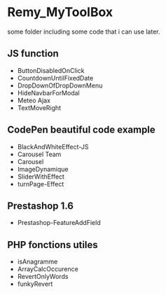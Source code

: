 # Remy_MyToolBox
some folder including some code that i can use later.

## JS function
* ButtonDisabledOnClick
* CountdownUntilFixedDate
* DropDownOfDropDownMenu
* HideNavbarForModal
* Meteo Ajax
* TextMoveRight


## CodePen beautiful code example
* BlackAndWhiteEffect-JS
* Carousel Team
* Carousel
* ImageDynamique
* SliderWithEffect
* turnPage-Effect


## Prestashop 1.6
* Prestashop-FeatureAddField


## PHP fonctions utiles
* isAnagramme
* ArrayCalcOccurence
* RevertOnlyWords
* funkyRevert
